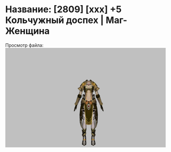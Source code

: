 # Название: [2809] [xxx] +5 Кольчужный доспех | Маг-Женщина

Просмотр файла:
![p050003.png](p050003.png)
